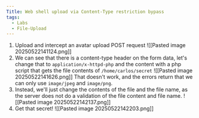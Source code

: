 ```yaml
---
Title: Web shell upload via Content-Type restriction bypass
tags:
  - Labs
  - File-Upload
---
```

1. Upload and intercept an avatar upload POST request
![[Pasted image 20250522141124.png]]
2. We can see that there is a content-type header on the form data, let's change that to `application/x-httpd-php` and the content with a php script that gets the file contents of `/home/carlos/secret`
![[Pasted image 20250522141626.png]]
That doesn't work, and the errors return that we can only use `image/jpeg` and `image/png`.
3. Instead, we'll just change the contents of the file and the file name, as the server does not do a validation of the file content and file name.
![[Pasted image 20250522142137.png]]
4. Get that secret!
![[Pasted image 20250522142203.png]]
